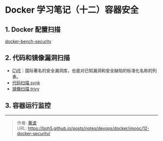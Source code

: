 # Docker 学习笔记（十二）容器安全


## 1. Docker 配置扫描

[docker-bench-security](https://github.com/docker/docker-bench-security)

## 2. 代码和镜像漏洞扫描

- [CVE](https://cve.mitre.org/)：国际著名的安全漏洞库，也是对已知漏洞和安全缺陷的标准化名称的列表。
- [代码扫描 synk](https://snyk.io/)
- [镜像扫描 trivy](https://github.com/aquasecurity/trivy)

## 3. 容器运行监控


---

> 作者: [黄波](https://boh5.github.io)  
> URL: https://boh5.github.io/posts/notes/devops/docker/imooc/12-docker-security/  

